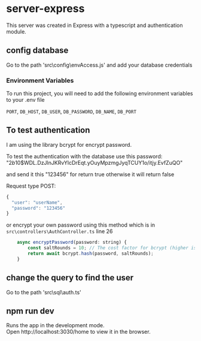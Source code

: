 # server-express

This server was created in Express with a typescript and authentication module.

## config database

Go to the path 'src\config\envAccess.js' and add your database credentials

### Environment Variables

To run this project, you will need to add the following environment variables to your .env file

`PORT`,
`DB_HOST`,
`DB_USER`,
`DB_PASSWORD`,
`DB_NAME`,
`DB_PORT`

## To test authentication

I am using the library bcrypt for encrypt password.

To test the authentication with the database use this password:
"$2b$10$WDL.DzJlnJKRvYlcDrEqt.yOuyMpzmgJyqTCUY1o/itjy.EvfZuQO"

and send it this "123456" for return true otherwise it will return false

Request type POST:

```javascript
{
  "user": "userName",
  "password": "123456"
}
```

or encrypt your own password using this method which is in `src\controllers\AuthController.ts` line 26

```javascript
	async encryptPassword(password: string) {
		const saltRounds = 10; // The cost factor for bcrypt (higher is more secure but slower)
		return await bcrypt.hash(password, saltRounds);
	}
```

## change the query to find the user

Go to the path 'src\sql\auth.ts'

## npm run dev

Runs the app in the development mode.\
Open http://localhost:3030/home to view it in the browser.

